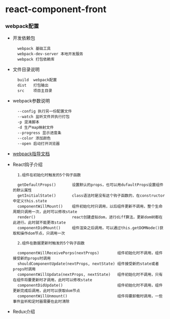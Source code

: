 # react-component-front

### webpack配置

* 开发依赖包

        webpack 基础工具    
        webpack-dev-server 本地开发服务   
        webpack 打包依赖库
    
* 文件目录说明

        build  webpack配置
        dist   打包输出
        src    项目主目录
        
* webpack参数说明

        --config 执行另一份配置文件
        --watch 监听文件并执行打包
        -p 混淆脚本
        -d 生产map映射文件
        --progress 显示进度条
        --color 添加颜色
        --open 启动打开浏览器
        
* [webpack指导文档](https://www.webpackjs.com)

* React钩子介绍

        1.组件在初始化时触发的5个钩子函数
        
        getDefaultProps()       设置默认的props，也可以用dufaultProps设置组件的默认属性
        getInitialState()       class语法时是没有这个钩子函数的，在constructor中定义this.state
        componentWillMount()    组件初始化时只调用，以后组件更新不调用，整个生命周期只调用一次，此时可以修改state
        render()                react创建虚拟dom，进行diff算法，更新dom树都在此进行。此时就不能更改state
        componentDidMount()     组件渲染之后调用，可以通过this.getDOMNode()获取和操作dom节点，只调用一次
        
        2.组件在数据更新时触发的5个钩子函数
        
        componentWillReceivePorps(nextProps)        组件初始化时不调用，组件接受新的props时调用
        shouldComponentUpdate(nextProps, nextState) 组件接受新的state或者props时调用
        componentWillUpdata(nextProps, nextState)   组件初始化时不调用，只有在组件将要更新时才调用，此时可以修改state
        componentDidUpdate()                        组件初始化时不调用，组件更新完成后调用，此时可以获取dom节点
        componentWillUnmount()                      组件将要卸载时调用，一些事件监听和定时器需要在此时清除
 
 * Redux介绍
